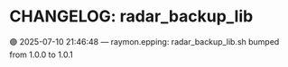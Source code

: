 # CHANGELOG: radar_backup_lib

🟣 2025-07-10 21:46:48 — raymon.epping: radar_backup_lib.sh bumped from 1.0.0 to 1.0.1

